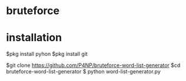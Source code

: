 # bruteforce
# installation
$pkg install pyhon
$pkg install git

$git clone
https://github.com/P4NP/bruteforce-word-list-generator
$cd bruteforce-word-list-generator
$ python word-list-generator.py
